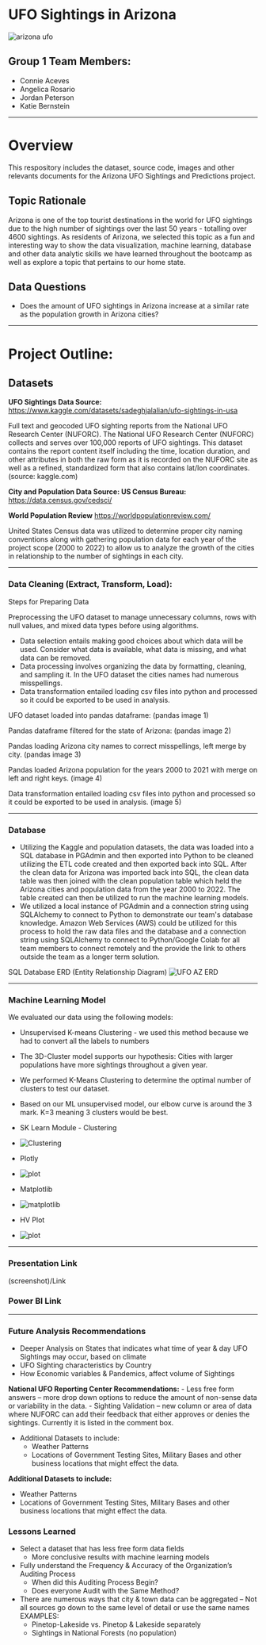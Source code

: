 # **UFO Sightings in Arizona**

![arizona ufo](/images/ufo%20arizona%202018.jpg)

## Group 1 Team Members: 
- Connie Aceves
- Angelica Rosario
- Jordan Peterson
- Katie Bernstein
***

# **Overview**
This respository includes the dataset, source code, images and other relevants documents for the Arizona UFO Sightings and Predictions project.

## Topic Rationale
Arizona is one of the top tourist destinations in the world for UFO sightings due to the high number of sightings over the last 50 years - totalling over 4600 sightings. As residents of Arizona, we selected this topic as a fun and interesting way to show the data visualization, machine learning, database and other data analytic skills we have learned throughout the bootcamp as well as explore a topic that pertains to our home state.

## Data Questions
* Does the amount of UFO sightings in Arizona increase at a similar rate as the population growth in Arizona cities?

***

# **Project Outline:** 

## Datasets

__UFO Sightings Data Source:__ https://www.kaggle.com/datasets/sadeghjalalian/ufo-sightings-in-usa

 Full text and geocoded UFO sighting reports from the National UFO Research Center (NUFORC). The National UFO Research Center (NUFORC) collects and serves over 100,000 reports of UFO sightings. This dataset contains the report content itself including the time, location duration, and other attributes in both the raw form as it is recorded on the NUFORC site as well as a refined, standardized form that also contains lat/lon coordinates. (source: kaggle.com)

__City and Population Data Source: US Census Bureau:__ https://data.census.gov/cedsci/

__World Population Review__ https://worldpopulationreview.com/

United States Census data was utilized to determine proper city naming conventions along with gathering population data for each year of the project scope (2000 to 2022) to allow us to analyze the growth of the cities in relationship to the number of sightings in each city.
***


### Data Cleaning (Extract, Transform, Load):
Steps for Preparing Data

Preprocessing the UFO dataset to manage unnecessary columns, rows with null values, and mixed data types before using algorithms.
- Data selection entails making good choices about which data will be used. Consider what data is available, what data is missing, and what data can be removed.
- Data processing involves organizing the data by formatting, cleaning, and sampling it. In the UFO dataset the cities names had numerous misspellings. 
- Data transformation entailed loading csv files into python and processed so it could be exported to be used in analysis. 

UFO dataset loaded into pandas dataframe: 
(pandas image 1)

Pandas dataframe filtered for the state of Arizona:
(pandas image 2)

Pandas loading Arizona city names to correct misspellings, left merge by city. (pandas image 3)

Pandas loaded Arizona population for the years 2000 to 2021 with merge on left and right keys.  (image 4)

Data transformation entailed loading csv files into python and processed so it could be exported to be used in analysis. (image 5)
***

### Database
- Utilizing the Kaggle and population datasets, the data was loaded into a SQL database in PGAdmin and then exported into Python to be cleaned utilizing the ETL code created and then exported back into SQL. After the clean data for Arizona was imported back into SQL, the clean data table was then joined with the clean population table which held the Arizona cities and population data from the year 2000 to 2022. The table created can then be utilized to run the machine learning models. 
- We utilized a local instance of PGAdmin and a connection string using SQLAlchemy to connect to Python to demonstrate our team's database knowledge. Amazon Web Services (AWS) could be utilized for this process to hold the raw data files and the database and a connection string using SQLAlchemy to connect to Python/Google Colab for all team members to connect remotely and the provide the link to others outside the team as a longer term solution. 

SQL Database ERD (Entity Relationship Diagram)
![UFO AZ ERD](/images/UFO%20Final%20Project%20ERD%20Chart.png)
***

### Machine Learning Model 
We evaluated our data using the following models:
- Unsupervised K-means Clustering - we used this method because we had to convert all the labels to numbers 
- The 3D-Cluster model supports our hypothesis:
    Cities with larger populations have more sightings throughout a given year.
- We performed K-Means Clustering to determine the optimal number of clusters to test our dataset.
- Based on our ML unsupervised model, our elbow curve is around the 3 mark. 
       K=3 meaning 3 clusters would be best.

- SK Learn Module - Clustering
- ![Clustering](/images/UFO_3D_Clustering.png)
- Plotly
- ![plot](/images/UFO_Elbow.png)
- Matplotlib
- ![matplotlib](/images/UFO_Clusters.png)
- HV Plot
- ![plot](/images/UFO_Scaled.png)
***

### Presentation Link
(screenshot)/Link

### Power BI Link

***
### __Future Analysis Recommendations__

- Deeper Analysis on States that indicates what time of year & day UFO Sightings may occur, based on climate
- UFO Sighting characteristics by Country 
- How Economic variables & Pandemics, affect volume of Sightings


__National UFO Reporting Center Recommendations:__ 
    - Less free form answers – more drop down options to reduce the amount of non-sense data or variability in the data. 
    - Sighting Validation – new column or area of data where NUFORC can add their feedback that either approves or denies the sightings. Currently it is listed in the comment box. 

- Additional Datasets to include:
    - Weather Patterns
    - Locations of Government Testing Sites, Military Bases and other business locations that might effect the data.


__Additional Datasets to include:__
- Weather Patterns
- Locations of Government Testing Sites, Military Bases and other business locations that might effect the data.

### __Lessons Learned__
- Select a dataset that has less free form data fields
    - More conclusive results with machine learning models
- Fully understand the Frequency & Accuracy of the Organization’s Auditing Process 
    - When did this Auditing Process Begin?
    - Does everyone Audit with the Same Method? 
- There are numerous ways that city & town data can be aggregated – Not all sources go down to the same level of detail or use the same names
    EXAMPLES:  
    - Pinetop-Lakeside vs. Pinetop & Lakeside separately
    - Sightings in National Forests (no population)
